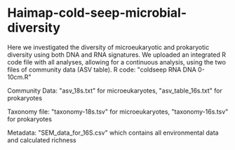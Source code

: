 # Haimap-cold-seep-microbial-diversity
Here we investigated the diversity of microeukaryotic and prokaryotic diversity using both DNA and RNA signatures.
We uploaded an integrated R code file with all analyses, allowing for a continuous analysis, using the two files of community data (ASV table).
R code: "coldseep RNA DNA 0-10cm.R"

Community Data: "asv_18s.txt" for microeukaryotes,
                 "asv_table_16s.txt" for prokaryotes
                 
Taxonomy file: "taxonomy-18s.tsv" for microeukaryotes,
              "taxonomy-16s.tsv" for prokaryotes

Metadata: "SEM_data_for_16S.csv" which contains all environmental data and calculated richness
